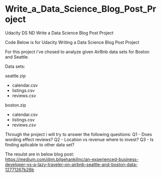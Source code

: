 # Write_a_Data_Science_Blog_Post_Project
Udacity DS ND Write a Data Science Blog Post Project

Code Below is for Udacity Writing a Data Science Blog Post Project

For this project i've chosed to analyze given AirBnb data sets for Boston and Seattle.

Data sets:

seattle.zip
  - calendar.csv
  - listings.csv
  - reviews.csv

boston.zip
  - calendar.csv
  - listings.csv
  - reviews.csv

Through the project i will try to answer the following questions:
    Q1 - Does wording effect reviews?
    Q2 - Location vs revenue where to invest?
    Q3 - Is finding aplicable to other data set?
  
The resulst are in below blog post: https://medium.com/@m.bilgehankilinc/an-experienced-business-developer-vs-a-lazy-traveler-on-airbnb-seattle-and-boston-data-12771267b28b
